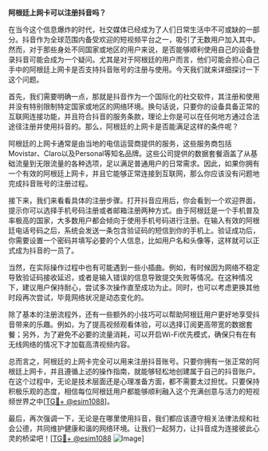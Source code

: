 **阿根廷上网卡可以注册抖音吗？**

在当今这个信息爆炸的时代，社交媒体已经成为了人们日常生活中不可或缺的一部分。抖音作为全球范围内备受欢迎的短视频平台之一，吸引了无数用户加入其中。然而，对于那些身处不同国家或地区的用户来说，是否能够顺利使用自己的设备登录抖音可能会成为一个疑问。尤其是对于阿根廷的用户而言，他们可能会担心自己手中的阿根廷上网卡是否支持抖音账号的注册与使用。今天我们就来详细探讨一下这个问题。

首先，我们需要明确一点，那就是抖音作为一个国际化的社交软件，其注册和使用并没有特别限制特定国家或地区的网络环境。换句话说，只要你的设备具备正常的互联网连接功能，并且符合抖音的服务条款，理论上你是可以在任何地方通过合法途径注册并使用抖音的。那么，阿根廷的上网卡是否能满足这样的条件呢？

阿根廷的上网卡通常是由当地的电信运营商提供的服务，这些服务商包括Movistar、Claro以及Personal等知名品牌。这些公司提供的数据套餐涵盖了从基础流量到无限流量的各种选项，足以满足普通用户的日常需求。因此，如果你拥有一个有效的阿根廷上网卡，并且它能够正常连接到互联网，那么你应该没有问题地完成抖音账号的注册过程。

接下来，我们来看看具体的注册步骤。打开抖音应用后，你会看到一个欢迎界面，提示你可以选择手机号码注册或者邮箱注册两种方式。由于阿根廷是一个手机普及率极高的国家，大多数用户都会倾向于使用手机号码进行注册。在输入有效的阿根廷电话号码之后，系统会发送一条包含验证码的短信到你的手机上。验证成功后，你需要设置一个密码并填写必要的个人信息，比如用户名和头像等，这样就可以正式成为抖音的一员了。

当然，在实际操作过程中也有可能遇到一些小插曲。例如，有时候因为网络不稳定导致验证码接收延迟，或者是输入错误的信息导致提交失败等情况。在这种情况下，建议用户保持耐心，尝试多次操作直至成功为止。同时，也可以考虑更换其他时段再次尝试，毕竟网络状况是动态变化的。

除了基本的注册流程外，还有一些额外的小技巧可以帮助阿根廷用户更好地享受抖音带来的乐趣。例如，为了提高视频观看体验，可以选择订阅更高带宽的数据套餐；另外，为了避免不必要的流量消耗，可以开启Wi-Fi优先模式，确保只有在有无线网络的情况下才加载高清视频内容。

总而言之，阿根廷的上网卡完全可以用来注册抖音账号。只要你拥有一张正常的阿根廷上网卡，并且遵循上述的操作指南，就能够轻松地创建属于自己的抖音账户。在这个过程中，无论是技术层面还是心理准备方面，都不需要太过担忧。只要保持积极乐观的态度，相信每位阿根廷用户都能够顺利融入这个充满创意与活力的短视频世界之中[[TG💪+ @esim1088](https://t.me/s/esim1088)]。

最后，再次强调一下，无论是在哪里使用抖音，我们都应该遵守相关法律法规和社会公德，共同维护健康和谐的网络环境。让我们一起努力，让抖音成为连接彼此心灵的桥梁吧！[[TG💪+ @esim1088](https://t.me/s/esim1088) ![Image](https://i.postimg.cc/4NQfJmqS/Snipaste-2025-05-13-00-14-12.png)]